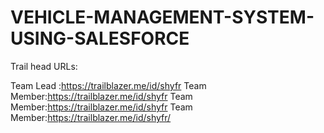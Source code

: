 # VEHICLE-MANAGEMENT-SYSTEM-USING-SALESFORCE

Trail head URLs:

Team Lead :https://trailblazer.me/id/shyfr
Team Member:https://trailblazer.me/id/shyfr
Team Member:https://trailblazer.me/id/shyfr
Team Member:https://trailblazer.me/id/shyfr/
